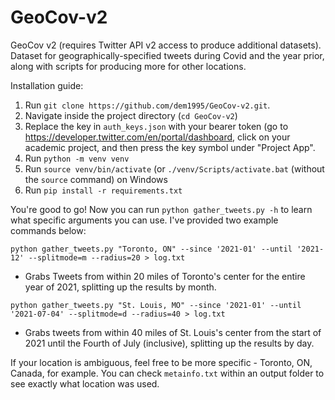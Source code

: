 # GeoCov-v2
GeoCov v2 (requires Twitter API v2 access to produce additional datasets). Dataset for geographically-specified tweets during Covid and the year prior, along with scripts for producing more for other locations.

Installation guide:
 1. Run `git clone https://github.com/dem1995/GeoCov-v2.git`.
 2. Navigate inside the project directory (`cd GeoCov-v2`)
 3. Replace the key in `auth_keys.json` with your bearer token (go to <https://developer.twitter.com/en/portal/dashboard>, click on your academic project, and then press the key symbol under "Project App".
 4. Run `python -m venv venv`
 5. Run `source venv/bin/activate` (or `./venv/Scripts/activate.bat` (without the `source` command) on Windows
 6. Run `pip install -r requirements.txt`

You're good to go! Now you can run `python gather_tweets.py -h` to learn what specific arguments you can use. I've provided two example commands below:

`python gather_tweets.py "Toronto, ON" --since '2021-01' --until '2021-12' --splitmode=m --radius=20 > log.txt`
- Grabs Tweets from within 20 miles of Toronto's center for the entire year of 2021, splitting up the results by month.

`python gather_tweets.py "St. Louis, MO" --since '2021-01' --until '2021-07-04' --splitmode=d --radius=40 > log.txt`
- Grabs tweets from within 40 miles of St. Louis's center from the start of 2021 until the Fourth of July (inclusive), splitting up the results by day.

If your location is ambiguous, feel free to be more specific - Toronto, ON, Canada, for example. You can check `metainfo.txt` within an output folder to see exactly what location was used.
